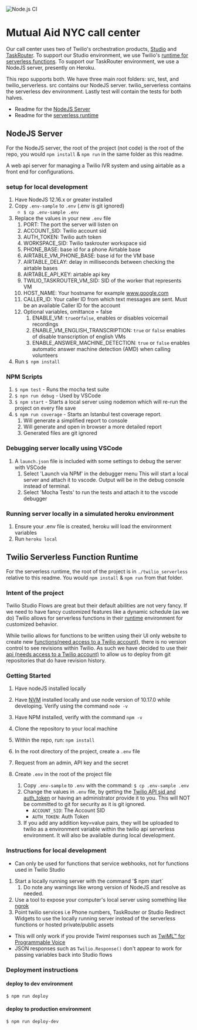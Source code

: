 ![Node.js CI](https://github.com/MutualAidNYC/twilio-server/workflows/Node.js%20CI/badge.svg)

# Mutual Aid NYC call center

Our call center uses two of Twilio's orchestration products, [Studio](https://www.twilio.com/studio)
and [TaskRouter](https://www.twilio.com/taskrouter). To support our Studio environment, we use
Twilio's [runtime for serverless functions](https://www.twilio.com/runtime). To support our
TaskRouter environment, we use a NodeJS server, presently on Heroku.

This repo supports both. We have three main root folders: src, test, and
twilio_serverless. src contains our NodeJS server. twilio_serverless contains
the serverless dev environment. Lastly test will contain the tests for both
halves.

- Readme for the [NodeJS Server](#NodeJS-Server)
- Readme for the [serverless runtime](#twilio-serverless-function-runtime)

## NodeJS Server

For the NodeJS server, the root of the project (not code) is the root of the
repo, you would `npm install` & `npm run` in the same folder as this readme.

A web api server for managing a Twilio IVR system and using airtable as a front end for configurations.

### setup for local development

1. Have NodeJS 12.16.x or greater installed
2. Copy `.env-sample` to `.env` (.env is git ignored)
   - `$ cp .env-sample .env`
3. Replace the values in your new `.env` file
   1. PORT: The port the server will listen on
   2. ACCOUNT_SID: Twilio account sid
   3. AUTH_TOKEN: Twilio auth token
   4. WORKSPACE_SID: Twilio taskrouter workspace sid
   5. PHONE_BASE: base id for a phone Airtable base
   6. AIRTABLE_VM_PHONE_BASE: base id for the VM base
   7. AIRTABLE_DELAY: delay in milliseconds between checking the airtable bases
   8. AIRTABLE_API_KEY: airtable api key
   9. TWILIO_TASKROUTER_VM_SID: SID of the worker that represents VM
   10. HOST_NAME: Your hostname for example www.google.com
   11. CALLER_ID: Your caller ID from which text messages are sent. Must be an available Caller ID for the account
   12. Optional variables, omittance = false
       1. ENABLE_VM: `true`or`false`, enables or disables voicemail recordings
       2. ENABLE_VM_ENGLISH_TRANSCRIPTION: `true` or `false` enables of disable transcription of english VMs
       3. ENABLE_ANSWER_MACHINE_DETECTION: `true` or `false` enables automatic answer machine detection (AMD) when calling volunteers
4. Run `$ npm install`

### NPM Scripts

1. `$ npm test` - Runs the mocha test suite
2. `$ npn run debug` - Used by VSCode
3. `$ npm start` - Starts a local server using nodemon which will re-run the project on every file save
4. `$ npm run coverage` - Starts an Istanbul test coverage report.
   1. Will generate a simplified report to console
   2. Will generate and open in browser a more detailed report
   3. Generated files are git ignored

### Debugging server locally using VSCode

1. A `launch.json` file is included with some settings to debug the server with
   VSCode
   1. Select 'Launch via NPM' in the debugger menu This will start a local server and attach it to vscode. Output will be in the debug console instead
      of terminal.
   2. Select 'Mocha Tests' to run the tests and attach it to the vscode debugger

### Running server locally in a simulated heroku environment

1. Ensure your .env file is created, heroku will load the environment variables
2. Run `heroku local`

## Twilio Serverless Function Runtime

For the serverless runtime, the root of the project is in `./twilio_serverless` relative to this
readme. You would `npm install` & `npm run` from that folder.

### Intent of the project

Twilio Studio Flows are great but their default abilities are not very fancy. If we need to have fancy customized features like a dynamic schedule (as we do) Twilio allows for serverless functions in their [runtime](https://www.twilio.com/docs/runtime) environment for customized behavior.

While twilio allows for functions to be written using their UI only website to create new [functions(need access to a Twilio account)](https://www.twilio.com/console/functions/manage), there is no version control to see revisions within Twilio. As such we have decided to use their [api (needs access to a Twilio account)](https://www.twilio.com/console/functions/api) to allow us to deploy from git repositories that do have revision history.

### Getting Started

1. Have nodeJS installed locally
2. Have [NVM](https://github.com/nvm-sh/nvm#installation-and-update 'Node Version Manager') installed locally and use node version of 10.17.0 while developing. Verify using the command `node -v`
3. Have NPM installed, verify with the command `npm -v`
4. Clone the repository to your local machine
5. Within the repo, run: `npm install`
6. In the root directory of the project, create a `.env` file
7. Request from an admin, API key and the secret
8. Create `.env` in the root of the project file

   1. Copy `.env-sample` to `.env` with the command: `$ cp .env-sample .env`
   2. Change the values in `.env` file, by getting the [Twilio API sid and auth_token](https://www.twilio.com/console/project/settings) or having an administrator provide it to you. This will NOT be committed to git for security as it is git ignored.
      - `ACCOUNT_SID`: The Account SID
      - `AUTH_TOKEN`: Auth Token
   3. If you add any addition key=value pairs, they will be uploaded to twilio as a environment variable within the twilio api serverless environment. It will also be available during local development.

### Instructions for local development

- Can only be used for functions that service webhooks, not for functions used in Twilio Studio

1. Start a locally running server with the command '\$ npm start`
   1. Do note any warnings like wrong version of NodeJS and resolve as needed.
2. Use a tool to expose your computer's local server using something like [ngrok](https://ngrok.com/)
3. Point twilio services i.e Phone numbers, TaskRouter or Studio Redirect Widgets to use the locally running server instead of the serverless functions or hosted private/public assets

- This will only work if you provide Twiml responses such as [TwiML™ for Programmable Voice](https://www.twilio.com/docs/voice/twiml)
- JSON responses such as `Twilio.Response()` don't appear to work for passing variables back into Studio flows

### Deployment instructions

#### deploy to dev environment

`$ npm run deploy`

#### deploy to production environment

`$ npm run deploy-dev`
